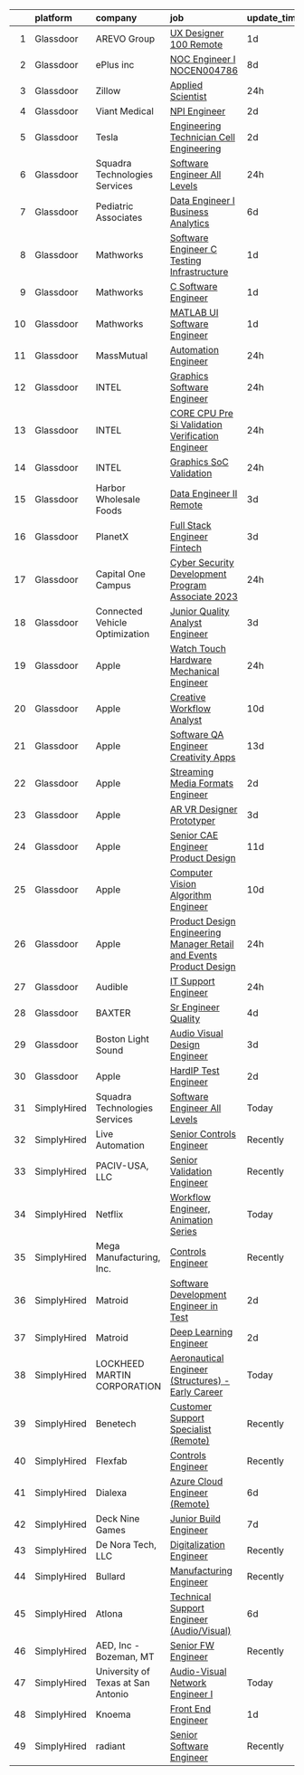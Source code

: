 

|    | platform    | company                            | job                                                                                                                                                                                                                                                                                                                                                                                                                                                                                                                                                                                                                                                                                                                                                                                                                                                                                                                                                                                                                                                                                                                                                                                                                                                                                                                                                                                                                                                                                         | update_time   | location          |
|---:|:------------|:-----------------------------------|:--------------------------------------------------------------------------------------------------------------------------------------------------------------------------------------------------------------------------------------------------------------------------------------------------------------------------------------------------------------------------------------------------------------------------------------------------------------------------------------------------------------------------------------------------------------------------------------------------------------------------------------------------------------------------------------------------------------------------------------------------------------------------------------------------------------------------------------------------------------------------------------------------------------------------------------------------------------------------------------------------------------------------------------------------------------------------------------------------------------------------------------------------------------------------------------------------------------------------------------------------------------------------------------------------------------------------------------------------------------------------------------------------------------------------------------------------------------------------------------------|:--------------|:------------------|
|  1 | Glassdoor   | AREVO Group                        | [UX Designer 100  Remote](https://www.glassdoor.com/partner/jobListing.htm?pos=127&ao=1110586&s=58&guid=00000183b14e6f378c31b1cf8f95505e&src=GD_JOB_AD&t=SR&vt=w&ea=1&cs=1_6620097d&cb=1665127051695&jobListingId=1008186496256&cpc=32EE424DE2B657EB&jrtk=3-0-1geokss05jfnq801-1geokss0lirmd800-c6a109fc4b7fca78--6NYlbfkN0BCLW45RZuRc772PykXY_iXs7CHdsEvuP3whbuRYvlLzUPBgski3_CRPHCklom68OufgfnyGmehqYY5D6psnNEU3Tkqh43vct9hlhMgcxuA_nYMc48eA8awMLFrNdrpefARz6hvW1NqpP5atpkWdJb_ES3HBe9miWwip40AbVBo-Fag_eJSaAipqmQndgZXxTAPLVrOsv0cnmhIB57F2nkTKz0dXGh6RYBiAsKoZFCy6kZoj604IbsfNThi8Hf5DnmN7KsZqpE5Lx54od5fKDRDk8BtpBYndnXHdysNVx3AN-lFoPpTf58sxkXZIZPjx_bxxp3h6ZG39jy1yNpdtXHH5KPi5IM6NyqvTJgWZdIz_-ozwcJqve7n4dXkVFUPSFls-uegvor4-pdIXm1s_DEFaK5EbL2X5Ohe_vkQ64qsWMQpQKboEQTzK3x0Bn1zqR9EsrGadY9dzBPkRgdpVoZlpLeC9Ik25vFCts3AFqXuKkeZuLcnmuitNbh_OPi_u9K_PHrkQa_NdOpJx1T5mveA)                                                                                                                                                                                                                                                                                                                                                                                                                                                                                                                                                                                                          | 1d            | Remote            |
|  2 | Glassdoor   | ePlus inc                          | [NOC Engineer I   NOCEN004786](https://www.glassdoor.com/partner/jobListing.htm?pos=120&ao=1110586&s=58&guid=00000183b14e6f378c31b1cf8f95505e&src=GD_JOB_AD&t=SR&vt=w&ea=1&cs=1_10e43cc9&cb=1665127051695&jobListingId=1008167965619&cpc=9908D8D4413DBB8A&jrtk=3-0-1geokss05jfnq801-1geokss0lirmd800-110efdf84de694f6--6NYlbfkN0B4q5ZfxtiYuHthRCrlNTaH3IgnRrb9iipLWN6eJD-7mZ_ik5fnnuNKhefJl6Hd360psS6Q6nBkoHw3VJZRYyCS1mHjqb01MnkGbVIVIIGzCVQN65FQD8dqO1ZYIUusTbutvZDN2WCo_HryxOCrDGCg1PYyQtH4Z3Df6uZQ5yUJDcR-D-m87L04PEQ6_ZlSKmKzc3Ip6iWVNhd7sbG_DnIgXjsFYuWLNRKGUQGBco8I0EwLzuVV9veSodHDv73GjB4K2FNPWyv9OqJiztEF9Uag9AXTuM78_EHgWh2fT1JKlMOMvwRtTw95KNvIPK7mWf4HAhZ5q-XteBb7PD4LPs9Q6yMr5gS7O1Lx1o4xfA4-iAOiY6y3pEAZ9F39mTXWFav3FfMSHKPc7-PdzqlpGg_oH1jmaa2FGuq_QQNwb9YEEh3SPggwTMNkW5tVMypOKPLCwJIkkd2t5CfsOnvn-uU6bzGJbic5Ck1HU3ekmMWye0162BNs17-GknvjwsmBgATrmf8inol4LwJOoSXKvLRRiLty9H0A1b2SNnfQSa4NSg%3D%3D)                                                                                                                                                                                                                                                                                                                                                                                                                                                                                                                                                                         | 8d            | Remote            |
|  3 | Glassdoor   | Zillow                             | [Applied Scientist](https://www.glassdoor.com/partner/jobListing.htm?pos=125&ao=1110586&s=58&guid=00000183b14e6f378c31b1cf8f95505e&src=GD_JOB_AD&t=SR&vt=w&cs=1_7683fd9e&cb=1665127051695&jobListingId=1008190222031&cpc=AC285F3A3ECA6BB0&jrtk=3-0-1geokss05jfnq801-1geokss0lirmd800-27cb21a6cd4f51ed--6NYlbfkN0ANMurRYyPEXg08u6OamUd1Mvhk-zhFSGYIZgoJR86UvYL2v6MoUqae-sD5DnU21vpi-QGH3IreUcpABM_9C2fazFiCiC7fGEcu9KPHkeENoedlzzJidKGxRE5b77GO3sWkvABf76B32WLN7PJqehGmjjHak77fB8OXMnJIsSdweV33l08Q3Mc9Fi4SQIq805vwpIITUlYJ-N_U-7v5Mm0aAOCXD9CQuOT6AenUY6M9SDpFvlo_BmDjdeUrvvOor3lztPw9CVzMvjDrDSvb217Jlr8f_evECEDdmCaXsjlRYCrFw0YvIoSCo89PRnnxVImvMqjwrUnguGZP26UQDlyZ5wQnUEOvNo7bYOh4jXIfBUNN5JLtTAC45mqtLlZ31Om-NvqrRQhKJM8u1NMecn653GRtTI7PYO7K_pP9BEQ75wg7HRXOfa5H4_IWnD5TtJotBmEVUvWzRrplXIucA7btjbgUWQr28qoIRMEYgNyVMGYLgQ4cYcntl70_U52AWIyxe7fm8OKYEak4FDlzc_hs4FVtT5QG2Zl7VkgcanwtkpZnFbyy6feEPwH2oG5C44wsXzj_2ScZRuyKzFxpoBt_ExL4GT3m229f_r-JO4CjEdEQQUYsJfUU41P276hgF_Ph-aVVVu9DNQBMdLk4oQ1D6FXgHwFugpWR9Bcpq5JEg_9SOQ2ZrkQ1g5iwqqv7C1vrZKChLVw2Cx0RyqzKM7PqSYVLYcxA9bEJICijXHepnK8mRJ4_cxjFUCeCUyb56mBxYmUTHjuAOMr6OCWDxnzHGUgLlW-f6dR86g_dYlw5wDZXVs_iceK9AyYzXU8nZ1qlx1SGEr3y9y3yY9sC7RmAi4gucmpCIcK7CTnSHUHq0ELHW8k2qSEWLSfOx2d1SGwts0rvHJV_Toq8E4MJ0IAggaBOAZG2Lhk3kRdV04eV4u2LLhmExqjZsVmXSw9vJLdseEGApe_a6p_6G_kTeMOQ)                                                                                                                                                     | 24h           | Seattle, WA       |
|  4 | Glassdoor   | Viant Medical                      | [NPI Engineer](https://www.glassdoor.com/partner/jobListing.htm?pos=129&ao=1110586&s=58&guid=00000183b14e6f378c31b1cf8f95505e&src=GD_JOB_AD&t=SR&vt=w&ea=1&cs=1_80d7ac1a&cb=1665127051695&jobListingId=1008183652525&cpc=723ADC3DFE402989&jrtk=3-0-1geokss05jfnq801-1geokss0lirmd800-f098753a32dee288--6NYlbfkN0DgXjISBMuBABeSD6HqnXlbA8cg5LPxvkEsvlyyHOll7Pk4n6rvbmIRMjlhmFfVzViQaeh3Gt0w9GspElbfjk7_9cwyBHmB-ZgtCclV19EkavtUgcmfLywnGM-FvxPHRaYVkwGOvwI3Ts_kacBzj38bzxW_532Tw2Bzz-GlqKMerxRFxPo3AoRKeBfdYlJBJ6Yh2JM9G7pp5-KwrfP_q9byc6MHBqeDKgtyoCd_qy6zS0XDpYXUjVntgrCUbSbh3U48La5B6q-Dw5044Ux06E5DH74qRj7djWyvZb29aMxeEHt9m1nWfGY6A55bt6mRb3op0HL87nB7ljKklAieGlxyfKVlXWWXSiAMTV0u1r63fI_U502eVVpNIlfQ5rMxen_D_elYw56JK88a3NoP3zIpGoNrJWNZAGZVDNvHfz9QJKvKAKLT9iW9XvG9Tzr3TbcTuh7LcxPvkIU6rXHQ6RnI7wr1rFABmkTURMWmlw1LU9L_YnCmvno3C_nwpw5s_t2aI_luyBPXjzNxlg_3dpCV02UuXj35FtfI0Kndtniqsm4lUsK0-d7QJ2Srht54qAWvxmYPUHn4CA%3D%3D)                                                                                                                                                                                                                                                                                                                                                                                                                                                                                                                                                         | 2d            | Fremont, CA       |
|  5 | Glassdoor   | Tesla                              | [Engineering Technician   Cell Engineering](https://www.glassdoor.com/partner/jobListing.htm?pos=114&ao=1110586&s=58&guid=00000183b14e6f378c31b1cf8f95505e&src=GD_JOB_AD&t=SR&vt=w&cs=1_266db0ce&cb=1665127051693&jobListingId=1008184135673&cpc=F41FEAB56D215062&jrtk=3-0-1geokss05jfnq801-1geokss0lirmd800-83aa331e52f2c0b9--6NYlbfkN0BkX03mv_qGbDFMol2YHqLRvzzvm2LmpzMO_FcYL_FtJlnJTzsjtFTdelRG5HbGrIcd_kfIMWNlSmLPxwLtOcF2iwvlUO0xy65LGTSeX7eub3_rAMTwr6jI0gxDasZ_X55ybuOUWWrAtYD1WwzrFm9IqfFOSHv5qcZuQvNzxaJqMP4_ImQj9_6NEPteDaXQbG7GOrCN25QxgWRWEUTWc-TW8A2LayGN3h3A-Kwva0Ne0Hh5EnHqTESEo_CSUekBwUEnBkcfhymXDT7jjeNhDtePxLZNISNuooebxyajWasIGTqTVt-Mkqvqr4WaJLrD9YLkUV4KCsnvAA1KsTywl0FCA3lWlIZM06XET8oghhWlAgjjcdPwWk9j-mxuF-pUCz7dOhIEOyVzcbb8gKS7SxAs3Q6XkvqvaF_2bsmlr5gntvAKSceGZK_io3g7tofFaRPc-y-7ARuLD2OxUFQDi4L81t_X__W-1D7Jy9GEHkeuXx7JIFXUKPqOWfd1gY9xDlZXwE89bmdkrw%3D%3D)                                                                                                                                                                                                                                                                                                                                                                                                                                                                                                                                                                                                 | 2d            | Palo Alto, CA     |
|  6 | Glassdoor   | Squadra Technologies Services      | [Software Engineer All Levels](https://www.glassdoor.com/partner/jobListing.htm?pos=109&ao=1110586&s=58&guid=00000183b14e6f378c31b1cf8f95505e&src=GD_JOB_AD&t=SR&vt=w&ea=1&cs=1_a04abef4&cb=1665127051693&jobListingId=1008189545158&cpc=FB7E4A1762AE5BEC&jrtk=3-0-1geokss05jfnq801-1geokss0lirmd800-c6af75eb16cacf33--6NYlbfkN0CI2D2WBf5KCAKm8AdZUtusvf22ZEvDfdwV7TPiZlfqIy7PCZOx7bdd39JL8abWf4F8T76vGsneVoh47RAx28mqqsBSnK_9zyFr3a_6LO-Qh8m-9SGB1CieqCOFVxIwoc9iEj_ulOjgMwLuSQ4u3WihaCIng9iGvMqUy27IRDXiPuJ3XUwo0Ce6PzqAZb76p116v2yCSoktoB0FXQYRQ-a2QdqpadGPS8FnreoYUgO8Z-dwRdRdwfADxvrGIYnPwLEU9R6Gm1WrzexkxlMMm5DoFrOk-VFoMGu6RDqbbfR0I4w0zl81sb8lv6wNOGc0Kj12lSkBYEHySQni3lEgxpZEQP-iTbZCFjkr-86IxjISL15WVHM9baWxNtIsoNbIpwFFI_alxLUINln5D9RP2hcFLUBa5spoC42fXuNw_3VQx78_Phuk-Paha0bXhfJYrx2agyenZ2Vd-fvOu40MFd2R0UWC-98KKyWHiU_RPMBp9odx0PZUlTOn3Q9BEaKDMXyjQ4qsI7I-hg%3D%3D)                                                                                                                                                                                                                                                                                                                                                                                                                                                                                                                                                                                                         | 24h           | Remote            |
|  7 | Glassdoor   | Pediatric Associates               | [Data Engineer I  Business Analytics](https://www.glassdoor.com/partner/jobListing.htm?pos=105&ao=1110586&s=58&guid=00000183b14e6f378c31b1cf8f95505e&src=GD_JOB_AD&t=SR&vt=w&ea=1&cs=1_073762ff&cb=1665127051692&jobListingId=1008175263734&cpc=F41FEAB56D215062&jrtk=3-0-1geokss05jfnq801-1geokss0lirmd800-3cafbc133ae3e695--6NYlbfkN0DemAzEP9v8bu_pGidMGU8OExREO38xbIwIxTr4yWdaEfawvOr36wGETNMW89C1jDc4D4kJTGG8Fpb52OlYuK1PFbagpAW24WqztunZ0XKx-QkxD60J1OpRn2I_RBDuxhfjT30hS_ulCcOk3Y5Ij5bDvzOCFCaDu43fOA9OxE6k35Ziabv95EfALXdOCGM2lnidlBVLQjNocAtoAaOpiJAkXczkN2vRfigzmVBz1mbspMaDrWMqJfGj4G3UVsO-UTVwQueW8Tq-Z_jr2CrG6H3PCfhKYr0PasDs6tmTc3nIBmnljNBRwHsHWFSVximn6UoT9UUsKgickss8sO0AhEX3ju5FGRoibR237kgY5gY8j-LykAZDzJBtoa1WkFVrg-XD_DK4M6cgsie5dW1lHAgNPXa0Lkp23Iy-1ZuobpO5Amq0qkegpMA8vK0im_OR5JzuI3A3RO0PXFUt8z45umLeQ4GYCRMyh7YWYApBwp9lR5e9u_oPweBI-gxs2JzQbDKCkhTvmTmMZAk3CHBDlHIs)                                                                                                                                                                                                                                                                                                                                                                                                                                                                                                                                                                                              | 6d            | Remote            |
|  8 | Glassdoor   | Mathworks                          | [Software Engineer   C   Testing Infrastructure](https://www.glassdoor.com/partner/jobListing.htm?pos=108&ao=1110586&s=58&guid=00000183b14e6f378c31b1cf8f95505e&src=GD_JOB_AD&t=SR&vt=w&cs=1_7f05f746&cb=1665127051692&jobListingId=1008186237660&cpc=BAEB662971763A76&jrtk=3-0-1geokss05jfnq801-1geokss0lirmd800-1c5d8a5a047598aa--6NYlbfkN0Be1FTFPPFcx0QPIqAMJW1ybOZ3rWDB8_VedXN1tgPhwNql6qzRjolkxeWqHCQUogFP8Hn1yjEeNaUnGdgu9YdyUyv2HHj-6luS93taRSXkGq7aaGBMMhABXeVoAJX2ULlQjoDDooDHA0k1CrYkdmGwMTjBGTWicr9iqlQLhofRwSv2yd701RwENWtDAUcBs4_xsvAJeyn9eUDKB_LFZBKI5homifPCsEeTPmV8Hp9X0GlTszqs1k0nzVnrY49WjaTv4qfTnYF5MfepI37s8J_IFIAlsjzxvxi1kyU4WqKHvZgymyGlb-2uMJgRWWKlaBlnlLHixr5JjjTEIlilEmNZQM05llR95FVRfHd0PxjziE25rxs47q2LqIwkwmOuYMsVx_MOccSCOlm6fDe11znIvJmyRRiHfA7seOKADl39EAY3X5-5Nm-lTR0D8efqk0eGcrADGdWH4RFe63FX_1jF-L7WSvoujWchGdT0f8f4w-H2bEUTAFWS)                                                                                                                                                                                                                                                                                                                                                                                                                                                                                                                                                                                                                        | 1d            | Natick, MA        |
|  9 | Glassdoor   | Mathworks                          | [C   Software Engineer](https://www.glassdoor.com/partner/jobListing.htm?pos=113&ao=1110586&s=58&guid=00000183b14e6f378c31b1cf8f95505e&src=GD_JOB_AD&t=SR&vt=w&cs=1_b5230084&cb=1665127051693&jobListingId=1008186237512&cpc=F17331D9BECC482A&jrtk=3-0-1geokss05jfnq801-1geokss0lirmd800-807df254c93cdcd5--6NYlbfkN0Be1FTFPPFcx0QPIqAMJW1ybOZ3rWDB8_VedXN1tgPhwNql6qzRjolkxeWqHCQUogFP8Hn1yjEeNeGDSfWAW8RV3oWg4ai17EbvBhUUbA4WpqlSQ1TgE-Hl8MIFSZjc8Y_R2O-dYOHu4R1wVAgpl74dT9AkAbv1ZagIIelmkdwczBE6KlIwUfqiDx57CxeS4u967HvHkuEQ3UY5pBYytiQYwdloz6D1jP1fhd451Q2quZcPLRcfggBhOzuuxYFmX6_yPUY7xtqHR0WFFBcCbwZ3zj0-AaE0okt2tFiRoNpd2PWaMIXqblYr8wwcHPBGP2vIOolafgMel-WGExIo6cuID7kFEJFGoK8rlKf4INVYycHxk7OvItJppYf0m51LnEA31u2Qk3hrgHHYcfJpqF0CfKPdtzP-DPBcqFceyIeNPP74ws6pxEPkRWwckTHMCzyGuNyND-g6rJ2sSkfv6CWQ9VeWNMrTKA1RAMcdDmiE2oXBbi3l47Gv)                                                                                                                                                                                                                                                                                                                                                                                                                                                                                                                                                                                                                                                 | 1d            | Natick, MA        |
| 10 | Glassdoor   | Mathworks                          | [MATLAB UI Software Engineer](https://www.glassdoor.com/partner/jobListing.htm?pos=116&ao=1110586&s=58&guid=00000183b14e6f378c31b1cf8f95505e&src=GD_JOB_AD&t=SR&vt=w&cs=1_b51f5382&cb=1665127051693&jobListingId=1008186237594&cpc=2F9DD8B511C89582&jrtk=3-0-1geokss05jfnq801-1geokss0lirmd800-f0f17eb2c5831ccb--6NYlbfkN0Be1FTFPPFcx0QPIqAMJW1ybOZ3rWDB8_VedXN1tgPhwNql6qzRjolkxeWqHCQUogFP8Hn1yjEeNVkmqLBebTbfFCtNzMdHjuE3qil9PMlXk6OZIuulSSTvRqOwYSZ3aVCgp9HfPjIp2gE_o3EsLZyiUOlWYFQOC97KDTtiZ1EVjlLp8v0CF2HGLG0I1Y7Az8tWBrk8jjMba6QyTvzZOpBSa9Qcc_y4EJ40KviuRdBWFnlpRxd96E5y424I217mWDPZ2OV4ZtyaRIqtGh28OXcMXO4THEwuCto_JHwNlMqqlubu8onMS-mrGgaQRrDNmzbj0Q4W4aofg8ErGXiAOQhQ_r_e6VWSx3F-LbhHn_GYwZv4h1SiVnsf0sVB-UU_TXVT8oNz4MPoRl1NDlqqmG_0avTph7i4fhqN0l2Ru3x7qmOU1QTa4svk_FtABwyiK487542jhlIGjyJbE7J2p-EhW_4CHFhCXImsKyuzmct8JnHqLzQXEv0Z)                                                                                                                                                                                                                                                                                                                                                                                                                                                                                                                                                                                                                                           | 1d            | Natick, MA        |
| 11 | Glassdoor   | MassMutual                         | [Automation Engineer](https://www.glassdoor.com/partner/jobListing.htm?pos=124&ao=1110586&s=58&guid=00000183b14e6f378c31b1cf8f95505e&src=GD_JOB_AD&t=SR&vt=w&cs=1_9b94d9c9&cb=1665127051695&jobListingId=1008188601946&cpc=6FC5BA77C9A4CD78&jrtk=3-0-1geokss05jfnq801-1geokss0lirmd800-685d245ea9a128f3--6NYlbfkN0DFj9gZGkD6hIivC3Rng2xuqJZ3rncW-JAanE8wdiO15uWtF2BH69ePVayfcn1bRK1Fpe6TSCBXThycC9f0a69SyQjEC900YkfSzD8Unf6QsbEEo6g7714lgMV_e6agFPLW6L-j9JqDncVruDjoRsyMPVf5cCt0Amv8DJai_ZFUfglHqnZckpHHOe_opsDD24YaeXW__ymJPZ4nIejOacERMr4OwLTO9v-vkPYOSD_-_hGlNornBEDovcZHPPB6pi-PBJVPvVKk-Sm3SUZisO_b6_US7XH3yPBWqYCgMWhbtGxviDWwgdEMghj3asaG3ong200ZDU5zscvSp-EPXfPka79RHwuFwwcArzfwTfA98_WmTQ5YQmLTHj3fCj--aCrYzDBp0GpDXT5CJgjsM3jxnLj8S9yj-zQYGmu5pZ1sFPnf5S081jncjsb6Te6GV01IpTukjxe7OmEtVjGsA-cq)                                                                                                                                                                                                                                                                                                                                                                                                                                                                                                                                                                                                                                                                                   | 24h           | Boston, MA        |
| 12 | Glassdoor   | INTEL                              | [Graphics Software Engineer](https://www.glassdoor.com/partner/jobListing.htm?pos=104&ao=1110586&s=58&guid=00000183b14e6f378c31b1cf8f95505e&src=GD_JOB_AD&t=SR&vt=w&cs=1_4bbc3e00&cb=1665127051692&jobListingId=1008189663833&cpc=F583A5AE0DDDFE3A&jrtk=3-0-1geokss05jfnq801-1geokss0lirmd800-ac5b696e67699a77--6NYlbfkN0BA3MKuha-jPD9CSzC2RLR7MGw7irEVqrUWZBF8dL3e3eXf_36fAnneFEs-d7qvI8djfy7Q7B7BzlDVhIgqZ2XBXunRA3asT8DmO_L74zfm2dQMsAmAM04M5eVTOwpfYzkZ1o-C2j35QEoLkUAVJi0765x88No7VND_v7QA6gkGUcmS5HuzPwHjXhOSji8YzRJozKqaUZodJruKxbcNTdV-l6yYDI4-985PPPE2jShYQ1FTBim_T3FdXNP1G7ALQB7GQcftAAuQlKlCjLEBTzdDycChYFII5BDmQLMnG6SiUhEAh7YQPYSYUFxJmIigKCikptzN4wf5_ekveh8YTZJOr_N14ZwhhlA_2d3ln7PBz_Qa_mrCmz_UN4MwhPEups-cFZbdYWlHtiFX_FU_0DF6QWUpnS2TyfcEm9PAigpWBHgRQxdYSxkGQ3eJm4arHb4%3D)                                                                                                                                                                                                                                                                                                                                                                                                                                                                                                                                                                                                                                                                                              | 24h           | Aptos, CA         |
| 13 | Glassdoor   | INTEL                              | [CORE CPU Pre Si Validation Verification Engineer](https://www.glassdoor.com/partner/jobListing.htm?pos=121&ao=1110586&s=58&guid=00000183b14e6f378c31b1cf8f95505e&src=GD_JOB_AD&t=SR&vt=w&cs=1_891c2966&cb=1665127051694&jobListingId=1008189663496&cpc=1D891ED3EFC3904E&jrtk=3-0-1geokss05jfnq801-1geokss0lirmd800-ce358f5dd195bdb4--6NYlbfkN0BA3MKuha-jPD9CSzC2RLR7MGw7irEVqrUWZBF8dL3e3eXf_36fAnneFEs-d7qvI8djfy7Q7B7BzkBGyUkJooAXbWu1SwywYsWIYDPPaN27mYEuZd9Nbj3m0aR0XLV7UtWGj4k6daGixVhUeMfvpcer6-ILkSonN06wl26Bran6vZPsjgxDGkshw09qKVsuLlRGL8Zwj8-cVcxn1_8XwD7dBQBIT9i_fVNKv5dWiDx_rgLlHiaoKlrY0A-Fc6AL75L4vAkCjh1IVl707WEiITkHogydR0siJGNbmOkvboHrGcIACVdIJDIzjclCoh3rKtj9OhM1Q079ugpffO0tI-zG_FpeFAZPkNYMw1-zxGExQjY7CVLE1yPcGXs0RQyLqSaJRkTJRmgduYRbOAJXDcViJ_TjBBBDEpDJ2DHOQaGrsjasLUB6uXiHONol_zXhUjc%3D)                                                                                                                                                                                                                                                                                                                                                                                                                                                                                                                                                                                                                                                                        | 24h           | Scotts Valley, CA |
| 14 | Glassdoor   | INTEL                              | [Graphics SoC Validation](https://www.glassdoor.com/partner/jobListing.htm?pos=111&ao=1110586&s=58&guid=00000183b14e6f378c31b1cf8f95505e&src=GD_JOB_AD&t=SR&vt=w&cs=1_e938048b&cb=1665127051693&jobListingId=1008189663289&cpc=6BBECBC74F3AC36E&jrtk=3-0-1geokss05jfnq801-1geokss0lirmd800-0245b3777fbb50de--6NYlbfkN0BA3MKuha-jPD9CSzC2RLR7MGw7irEVqrUWZBF8dL3e3eXf_36fAnneFEs-d7qvI8djfy7Q7B7Bzrxysc4W-l560ea6EQvJRmQBfhJuXoelF6Aazr2oigFOiKhK_-eiY1lMebnkvoNluTpo8P2JjSauXqlAg0L3R4LTBFTWNVjnX9kgzrOjf4vUkretr8S5OryZbJ_9jDzfiwilJoQOGWrCFwPDG2dVyoz5Vcur2J4kAuAxxxhaYETKRcIDomVeQsnIF6RivqsgqQqU78KEWkbwbds8miC3aHLgItYQsIF49P28Cmtx7GhQP1OQGpp4L_2KD56u6D7RArsE_kF18BL6SL52uQ_SVu61kzz2qaKYUiWQmxArTOUGoEapjoWrs-yqTq16k-ZenMpPR4BoVEsdVr276lNznRmT5OMEa0wrbidV7_kaErhE_Hvct-SCF-g%3D)                                                                                                                                                                                                                                                                                                                                                                                                                                                                                                                                                                                                                                                                                                 | 24h           | Gales Creek, OR   |
| 15 | Glassdoor   | Harbor Wholesale Foods             | [Data Engineer II   Remote](https://www.glassdoor.com/partner/jobListing.htm?pos=106&ao=1110586&s=58&guid=00000183b14e6f378c31b1cf8f95505e&src=GD_JOB_AD&t=SR&vt=w&cs=1_a6679c5e&cb=1665127051692&jobListingId=1008182195201&cpc=444700D72F2ECBCE&jrtk=3-0-1geokss05jfnq801-1geokss0lirmd800-34ab2be53c133202--6NYlbfkN0Cl5hoEdHheC1xT1fYWOpPsKD-QOopQpY-quv33k07UBuhllK4cu5e-XENreIOI5oNlxp3GGcqqzXtug9JokrlGtRM90UYtdQ42buW9zf7dkuBzXAoh9QX7jLLOo8GnMQAdpYzt3KxqNzmOE0Aak9vdOTKGcXYCOZ3ulzmCqHlytVnSBdvBJ2eGb57lhI6AmeX6Z2ocnx-tJc5Gp2B2f8KZ5qI-H-4-Np6kZG4HMNtuTqbjWSJFziv3oasEdk1tiofR4pfmPzJGNORCnGdl7vsf-XYEwGL8O4OHMF2cLmPsKsOFnaIPDPw-aIGgIzv556fNvs6EJrdoY4rZjlOaJnp2hVhg155YIJibAi5zXzef9-PKSz1hSsdRIEry6khdzzhcwvn91pepK5dnKa6f9kbM9Z-qKrdIGCDhGLvDg1_C9tVw0vI91rCezikMfFL0bWo4sH8DCJKFKqH7YwtB37KIjcPgD3RUStmggpEjThrDwZ3HwpYtZZaHLcBZ53qjH4FY0vKR_DaR3qjK82gqhFpyGhyERTNsPgiRJES5USn6O9j_WKVROI8WSRRiyGNZUSSCBfM-UmqRTQlD8GE_Jmyh)                                                                                                                                                                                                                                                                                                                                                                                                                                                                                                                                             | 3d            | Remote            |
| 16 | Glassdoor   | PlanetX                            | [Full Stack Engineer   Fintech](https://www.glassdoor.com/partner/jobListing.htm?pos=115&ao=1110586&s=58&guid=00000183b14e6f378c31b1cf8f95505e&src=GD_JOB_AD&t=SR&vt=w&ea=1&cs=1_af310761&cb=1665127051694&jobListingId=1008181166714&cpc=155EB9D5185558AF&jrtk=3-0-1geokss05jfnq801-1geokss0lirmd800-503aa5fadfd67513--6NYlbfkN0Ao1sXqsfl_eKMvAUCHN22fcucLWVoEbECIQPomdFbHy3UcZu4X7Oo7MCBoUeceC1TGz8XFCrk1NfIbvCegi_nxe1WNsi4QZUxaB39O-sXWU4HmOto7iIPOwPag2jQJeQJ99dncMi7z3TatDlckXMW3-7mU919cTWrwEF7a5lVel6ZA7cXKzInrdX_y3lGGpeSJeLB-pscyeobNdpAg5AfKqBWykmzYFQKwOpWndqbGlHBYGRgDLAOhnLR6UbuEnOgcDgFGiBA87_DG3li3EmM26tORBokPK9EN0phq6up5pyUs64SWw_HcMpNdAbqcwwEdfLDSjrJx1Qjl9DObYDCLlKmPZ5PGhM21M3vt0hYoSzHbN_D_gjtVOgBtg6NjwjQBgzvCJWxMQqzJIhHvrTS6rRWXGUXzrjGJhZ0ND1hVM_weUW2i_gezGLAKit0zLDxo12yh26hSUUcY-OPWT5r1wc8XpgpyTUHghMg5_5WoLr8u7JOG54EHj--LpxH1tFwwsJIRnYUU0w%3D%3D)                                                                                                                                                                                                                                                                                                                                                                                                                                                                                                                                                                                                        | 3d            | Remote            |
| 17 | Glassdoor   | Capital One   Campus               | [Cyber Security Development Program Associate   2023](https://www.glassdoor.com/partner/jobListing.htm?pos=103&ao=1110586&s=58&guid=00000183b14e6f378c31b1cf8f95505e&src=GD_JOB_AD&t=SR&vt=w&cs=1_72778c41&cb=1665127051692&jobListingId=1008190845908&cpc=9A35C3CDC9AD954F&jrtk=3-0-1geokss05jfnq801-1geokss0lirmd800-13459f46429ced52--6NYlbfkN0C3j_zLGvpMLCdiZ0WC46XqVTA1VMZzOzKXPhAXwYlrNb9EbKZEg8x0tL4Jn_n-27U0nMzkj3VP4YOGtgJVVNyfMfVoTzqVpJI1NgJNPQfquNCeHEcyuk5M3cZY3dZ6Gg2BMve6aPDPVrW6tJqLtDV7iOGP5KAn_BCXqhOdmHHm4DZSp_HFWb4LgoXhad8BZ8O5xaONiGTBzDZgoCtqpLALhWQkKr2Q6wVIe_K91BYAtDavobjgiU8kpZfNTpHBO13iGQHyIFjh70v0AwdcWceBQgBGuEVxiKm5UpXD6-W3--fsHxCGdswkKeNattQ7FDYdhwTyPgnaAohKjw1FPOJq0QG6JOtT_ic6XKJveefVObLRU2OvleYhbGy62suVmO1pNEQbIIYJMMRsKrQh8gPlbNFsBy6O_GiIjfWDdh1kOQVkTnb6uaK3rSoRZ6ijP6inbfP8eD0jNA%3D%3D)                                                                                                                                                                                                                                                                                                                                                                                                                                                                                                                                                                                                                                                       | 24h           | McLean, VA        |
| 18 | Glassdoor   | Connected Vehicle Optimization     | [Junior Quality Analyst Engineer](https://www.glassdoor.com/partner/jobListing.htm?pos=130&ao=1110586&s=58&guid=00000183b14e6f378c31b1cf8f95505e&src=GD_JOB_AD&t=SR&vt=w&cs=1_2f815c44&cb=1665127051695&jobListingId=1008181703742&cpc=FB7E4A1762AE5BEC&jrtk=3-0-1geokss05jfnq801-1geokss0lirmd800-dd917979255a816a--6NYlbfkN0Ceu8bPTsRcYJtRbMamrWmh9s_nl6AxEV72DKDoVQQPaOyZVRU0NlkH5HYQAJOWF4kODEITCVF6TTTqSqViEC6Pha5wafF6sVpG57SjqPvTGGrecmVVCP_j_SW2HCWxAzuRLqiyCwgk7L_oRMO7c6zwACubwgbQ17CTN5kzfbHT1R41llAtT9ldkSDC8sw1v_Vgt4yDYYX88fARQ_qZlYSsnK7QRhy6vNIR2PirYkhbA-bFvDDhhd5va9tua3MOK0L-WIHSSLv1eO0hFIAzqy8TY_H9qzUanc7X_fAc9oy-PtjNRIhlyj6b2riFEsY7Jkx2F8Z_B3wUUATsH4fiGSMFKtlPpM-g_hoYjyJG3EFUTBVkXEdKS5XOLHWBuU7XxfhhBZ8rxdW-2H4_CLrL5j0XxTSMbYgmvBDQeDa29SRJzFSuDFQ7zlEDgPB13kxUXxeQfAi1D-ckghYDKiRIP6SkI39qPY-0EbmhLnlBwRyg93YJo7_7P3pL)                                                                                                                                                                                                                                                                                                                                                                                                                                                                                                                                                                                                                                       | 3d            | Phoenix, AZ       |
| 19 | Glassdoor   | Apple                              | [Watch Touch Hardware  Mechanical Engineer](https://www.glassdoor.com/partner/jobListing.htm?pos=102&ao=1110586&s=58&guid=00000183b14e6f378c31b1cf8f95505e&src=GD_JOB_AD&t=SR&vt=w&cs=1_9490ab77&cb=1665127051692&jobListingId=1008188447774&cpc=F41FEAB56D215062&jrtk=3-0-1geokss05jfnq801-1geokss0lirmd800-ba3bca68d0d85d6a--6NYlbfkN0BvKrLyj5gPmtZO9T8euul8TCxuuKNOtzRJOomxnwSEodTz2Bc-sPZlO_uSwsktAejuq2DVhO0DC6BhOYwTH0OMcEdMKF1CinEnVl7vqysp_vR17-_fpVjtNvTAeWEc69sovW1lLB8-u3kdEEqGp0wH8psbOKhOBshlNI1OOPZ114UI1GgtLDyS5gBn1t1ywDI04JMm5sQtNeOdhovjTem_FCjUfxOGEjJhSPUof7tju3ELmgeheoTlSii01wZJOS5fpBTFf9g2aoNEqaCQn4t4hZTaQEyq8HmR2OjwuECXETha92sCtfe1j9OJXvg_L5JOxcxyaseg6MaXdVFYJzpMp0UZapEmU2DsfO3QIAfczrRzELFyX4SfUtvTd_fX4kwab_6w_QIk22-nHaC1gPJjzRXC8vG0p8WGsNh4Ei7WzWie3OLU6RPPEPffOGfVXXtWXP42ibj_ZFLmZC4Q44l-5U_6cx-Ic9PRHqI24Ig0AKwnirOMX1XXqV1K--Jy8MPJFYPhLbKATC_9d7RalLrxspv4hUbGYChTgUMFrxUGirr0NUtLHHUUlMf1xa2w6RzJEn7W9Hy7JzF_2Pd1AG4nBEk4F3F6lYPhPdij2ZPHOBpTuSqNuyNVZvoacoqHOBnEdE-vU0NydNvaOKO5uuBkhugZsElNN__uHsltSTgVTur9DSV6C5u9VHL2OSMtxRej_78ETj2iWiGLDCP9FDlud8vc9xMUcM9xeU6g6AwYv1MCEnhmHliku7l_HZ03E1D2SdYtwGC5wItp1d4Peb098SzI64OcfAsQbMOWz70-4gIjeuajIQw6YU3_jg3mb74aS4y0H4elFV15TBuwnoT_Fw3VxOzVCvHjs-08HzFPFFznLGeicNGiQAXqYy8bpd9TurSWjujMVsBIJMWlnbSO3oxfP8eIqRHvoMFYWnE3r311Nrmv6n7RkG1nTks0WeVM5toHfJfsSyJ9bYG6OwP8Mi78Ie4f26xLVFkxLKipuURUPZlEfU6ZHY72wqSpcfHR9xV3TM5p48uWse0eS_zutnBh-_xapHQ%3D)                                               | 24h           | Cupertino, CA     |
| 20 | Glassdoor   | Apple                              | [Creative Workflow Analyst](https://www.glassdoor.com/partner/jobListing.htm?pos=128&ao=1110586&s=58&guid=00000183b14e6f378c31b1cf8f95505e&src=GD_JOB_AD&t=SR&vt=w&cs=1_36ce2ede&cb=1665127051695&jobListingId=1008162438638&cpc=2CAED5C921A5F994&jrtk=3-0-1geokss05jfnq801-1geokss0lirmd800-ffe88a9d8efa6a75--6NYlbfkN0BvKrLyj5gPmtZO9T8euul8TCxuuKNOtzRJOomxnwSEodTz2Bc-sPZl29JElYHfcoQJQ0YtSd_q0sgGYm-Y1IUbthOiRLNl9muBArRp5P16b7nUhT1FhZo-iC3H1AcsaJ94ZdPssu_cjRDzv1v_5mCc5Xw-E--YiFG8ferZ8siSj3Z8mUcJ4T6kDl3tKxgvF2cPdAhYmdJoXTx5a_dW8UGlvdSt25ZnK5G-bZBTIh9qbLEFaJT9xhXhsvwgHStuUonf4ZBxs1jMDaIolETLCB9FBRClv9L3HPkAw0CGnFc16-ylRfXLA-y2s9y8CKqvBGBqabhkueoywR_fyIeizZSzpoLBi5nN75KL_ru8s-O3GKC82CbzPtg4zlohFypbp_UMma73D4CUsHzTxr3vm6fsihoW9A4csrpsYAJGoyTrmrK5rTqruIUlASZMQjkO8CsQFNdGnPYzYuL3o-Ce5MxiWcA5xcJXfW7HBZU0Ooum3GS11l7fgFiOW0fhgayt5yqRlNngLZt_3HOCrWTzqzatRn-A4t4y7fqGAkFVh9vsPTotqdkhwgJ8UX9MGWa-G2PQLdLWChkkVKICB52Twmo8ZOzoAER3lLypawAEi7vNVP7ZjPEvB0BYu754kVW1n9LEe3Fc9FpScbQ30xPpSlJAOJDPPkUfViJ5069whNPAG_M1DiKEw6faihTSSdfdRQRE56E-BjmAteoHnjp7PEupqf_2wpvfqPzdta8BeqrrdFKuBEo9o7MW-cN7r98zxRXOpeDMwtJSl7SR-ZBGz-OAq4RJGIFTh6n_Wpdv4aU-QYFWnhMLmIlCXI1Dm3_oBndWiW3IaRhKDioeqdSCKyuKdbHfmaaGbpcAHJ9OA8rarij02HER3nRUh7l5yScHwLHaX1880Mwkmnu1g507xjqUyRvzpY_loJnEtjqGfgAn34xN-SjJb4LHGeb5o3kpiApkHk8zS8wljGG9ip76oBvyd0FxA2MgeFKqOJyZUo9HXwAqyc9ZMYTrbOFT_jlK5GUlVQnEkP7Lxw%3D%3D)                                                                                 | 10d           | Culver City, CA   |
| 21 | Glassdoor   | Apple                              | [Software QA Engineer   Creativity Apps](https://www.glassdoor.com/partner/jobListing.htm?pos=126&ao=1110586&s=58&guid=00000183b14e6f378c31b1cf8f95505e&src=GD_JOB_AD&t=SR&vt=w&cs=1_3492c203&cb=1665127051695&jobListingId=1008158072639&cpc=47CFDC01B3F81FAC&jrtk=3-0-1geokss05jfnq801-1geokss0lirmd800-6019aaef703f6501--6NYlbfkN0BvKrLyj5gPmtZO9T8euul8TCxuuKNOtzRJOomxnwSEodTz2Bc-sPZlC5mDe-NOaJhZvxAY8PXpGFTrJKF5twTAH5A-CHBCkp0f84kBG5c5vxeur8cGP7-j0Eh61vbC-uKqUJcXiShgwzZuX3OZW-OTlSr9VqRDpycruinvDZgYy1ljqIabZ_7B0SPlyVBwztY04pBF1tEZdtNiUxaW-gXnU3D-WamtGndtqUJdMc9-51HIhaI3egJ0efRpjhsZ2gwjwjNRBF4orV_ocI9Y6sZ-bc5iowjJHGnVmvsWxW8iMU4DkGfxOxOtJXwljupNgNZNNvGR4AmkoiY-UrPJR3qS8HOBEgLOIkNmjd07AP0zuN05ljX876NwREk2WsJ3veoGkKu3Z4iVECsdnFBL2N5jJbA8Pqy42iB53eI7devc7jWCzj3GuzqmOfRVyWZuRa-W3gYalcdUPdtx-9DhqQsPG5uk2m68tjw3Ira0mqPqLud7edx2GGlO7PQAWsHjjE5E8AhSX3q0KGKrkrDuap0Za9FUUWA1JIVXapBbtzfXST6uqj2QaJfvNek9-N4NdzTzrAp-408v_AxbNTLMrs_enMcFXbEPPOmxla7h-XQO5sgQGQ6TAtomC0HiLfDHf9H3K4VZ3wzjEDQ5CFeqHAKh0hEH5SjJ_xgpDcT8X4zD4BTFQVOZWYU9tOnijr2G_xW8lzbUgv-QR9H0rG3F6yL0Rk-ekIXiYvR9iFsQaWAJtmjEScPSJeFTplA-HRnjhv4vqaRZH4OUXPx1Jb_v2wL98AQndcb_AJ70CJbd-pfwDTZQ8weD727q3GiUW3VeHs49P5IY1TLBNMUcdjXI07fOMZFa6mebdsHkw5TDaeyBGEp8NyrhgwcjW9vpqUFAtUVW-7Blnopj2WlXa4AD9ywa_7-nQmm3taf25MLh53ipZTM5flWfEaW31pQGq-Vw62AovYK-5FT60Aq_HdH2g79HMLynCciS1DkA9YEWOQ-j_bGRSjAD9_IWWA9A3ZLc1vYlu9wysk7WhS08UIHjcduY5Z9bJdelWQw%3D)                                                  | 13d           | San Diego, CA     |
| 22 | Glassdoor   | Apple                              | [Streaming Media Formats Engineer](https://www.glassdoor.com/partner/jobListing.htm?pos=122&ao=1110586&s=58&guid=00000183b14e6f378c31b1cf8f95505e&src=GD_JOB_AD&t=SR&vt=w&cs=1_b03ac4b5&cb=1665127051694&jobListingId=1008183749160&cpc=3DB599BF2F4828F0&jrtk=3-0-1geokss05jfnq801-1geokss0lirmd800-0a2a1e1f743d3866--6NYlbfkN0BvKrLyj5gPmtZO9T8euul8TCxuuKNOtzRJOomxnwSEodTz2Bc-sPZlC5mDe-NOaJiESYZhvdlNujAmUcb53oiOV21qCCbMiqC4FJ8bLm96A0gTKNUrpzD6TjQ9xihnBg1NWtJwD8BzHw2s17-9xF2EpH5prTGNpT-Shl1pO4t_EYulo6C8bz3cZIl6zho2lb1wyjXryzhbC1U-Xwbc-JdGG0eXiuIn_Ssi93HsBRLR0YfylVlo2F_-RmgzzWbQTgG-78zkI-o58oqTIvHVL55LOxoPp-X3BUFjjOwbsQorLQI6VcK3s74yBl0VNGcaAFT1D_h4JEolAGccEGuQoKxe2vu51I_64ttL9-L0O_9mxIIgCdK8IqVOWGwWfVyK85cYqEnnvZgsy9DIONrID1aTaXBqtMI24JwrfN6voqGFVML6ZagKGJAArfhVX0NBy-ZJZjFYqn-44JOPWJkUYG8U_IWzwVvUBo0jVNNt8dfMg-k6aoOddvtqDaobJvaM7m-MAtNXFXB82S4qx8Td_TQJw8M_vicZkryr30nzu0uP3qYDAMh9E6CflWzd0IMPjbHawSdCYA4ri992VyLj8hTzt8F_SdbMrL64Ere8WlJRe1pkkof8fsnuwUcTF3iVDgWX-jZYkPmN9ivY2HoN9dMsfNuAbc_Pv0_UfNnu0ObrINvT7cm06QHlvPe7XKR2SNMcHD_Na2NQ1qX08ppurVUpzwnwY2_jDv8rgQjErGkA3PNxORa2HlxV3Gsl3HuQ3KUM3Y2zyhvKumv6i-vwQ_MI0bYbtHMc6w10zYp9ae1wRbOlJi572zA-R9oaR51l3tR5z6I_Syqt1q6CDTB6ZTwgPt0jLaFP1Z5543RBIvj5S-Ultn4ZGzOwmVOlwadYMRPA4J52uk80rSaQIPEjotWYAgsLvsmBFodT3wbPmeCTFTu5pqk61hDyoQTnE4I1SZt1FrwH0jTxTzcAk4o8pSOl6RRLj0YEzvRBt9D4aqkn2OQlNmICYA1ZM0VSzd2uQCopqG5Pjzk8SQ%3D%3D)                                                                          | 2d            | San Diego, CA     |
| 23 | Glassdoor   | Apple                              | [AR VR Designer Prototyper](https://www.glassdoor.com/partner/jobListing.htm?pos=119&ao=1110586&s=58&guid=00000183b14e6f378c31b1cf8f95505e&src=GD_JOB_AD&t=SR&vt=w&cs=1_33879a5f&cb=1665127051694&jobListingId=1008182353810&cpc=334ABAF5D42DC775&jrtk=3-0-1geokss05jfnq801-1geokss0lirmd800-4cb779ec4aaa2b46--6NYlbfkN0BvKrLyj5gPmtZO9T8euul8TCxuuKNOtzRJOomxnwSEodTz2Bc-sPZl1dBMH13w-jOIitVvfr0iOGSDH01NpZkgLZLssfXafjmKqrC-06U95hNVAzFy5wMVDRp5qNEEMkm2pQEg7CFB3a3wmZ_708M-a7RBuCoXrDIB60pxyiwQvP8G8WP6RMpLTQ_esq_B8qtxci3HzRAkj9SjiC4kuzPt9I9EtpGgfpfbn7bIOqoearLzIOcALkm5yzFImkSLoZwA6yVchb761WOscW1KH3hq_Ud7Kvc29hLlugSWZ4F1x-7rZ23ZyqR7U-GGfgO_0T6f9qXt6H6fSRQKnsHkfFQ7aPgWCTp_FbFGr-0v0_NzRDYMq70_4mbanSwTNhGr-s-R-eomuE1Aj3F_mC5Tb1WZM0yCWUMkrPlUXc3-oX2kPneVd6zv_3NWzu3O7keaURi2-ue9skKvjvTashxS4IH7d1nyLgxd2V6pFvbxv8ksD0-iw2lZ9p9batit1PPEADk_XlxAn9bdSR2rXy1ixYkY2n86f29p5sBMW2TZ2IkZAPCJKuLhnZRWl8hceSZ7wuitmilwIJeaSbKX5EQa2sVQA0ysWyiZ9qfGUHyAxRu0OKobI5jBqnSuUtJErv6qqCp0B1unT9vcxoLSiiFwCNSwvDI_S898Vas0OTV7ETNlnqTs-wFAaM5EMCC1n1usiTArKVXiHR20-lRIzAMUrt1swTC40OEqfwHTaXhTmCEHEMIrAxdAmzFUgfVkLWqwVJSFgJzcuKkWX6S3nAIKl6YiVBOH1ChY1rvtDfWK_IMwYgssSN3nh3HWRdRG0wey0pAHY67lKvTo7ibZcbD_gLwf_jcz2a-cB0XYKxrZeJ2l8Eh2DpijgVlybanSgZIoIk1ZAWkDVxWq8CGIXlWH0tNxpd4QMS9akAiDQyTsP9klFlq_oiTz9YPruTXarhpKgW-yDGeBf0OK34B6aDeNCXxYPzbvcGvxIVlsUqWUshrwbokMUzCcHArZvMyzza3VcXg%3D)                                                                                               | 3d            | Seattle, WA       |
| 24 | Glassdoor   | Apple                              | [Senior CAE Engineer  Product Design](https://www.glassdoor.com/partner/jobListing.htm?pos=123&ao=1110586&s=58&guid=00000183b14e6f378c31b1cf8f95505e&src=GD_JOB_AD&t=SR&vt=w&cs=1_0562a6e9&cb=1665127051694&jobListingId=1008160437056&cpc=3BA4CE39D5B5DEF5&jrtk=3-0-1geokss05jfnq801-1geokss0lirmd800-75a1b28bdb4fd2ba--6NYlbfkN0BvKrLyj5gPmtZO9T8euul8TCxuuKNOtzRJOomxnwSEodTz2Bc-sPZlO_uSwsktAehU3YXSh9PWyjZgIMTqW2tH6DE5cQC8LlUOTSLtxwwo6Amipj3ZvoUFPNk1jNHMYPAojBURPBt7VGqFmZWm25VsKxfI87pAzujwm7UAcC_bHKGW2sSyvXAdTsGD-z1qW1i9ZCGaFvOiN2dk7dVgHeuxTl3Kc3hL5Eu-gFBnVoQ6wGiazV3tZVyV9CilS5KwSi6FMpDfJELQTOOAm7rnLCjcrg8xr2ocdo1XA-8v36rEgi04Ju1hbrfEZOExgFcAeTJi6Amod79siLuyD6wSB8q1gkPmXhx5kfZ7DSCcDvHHBhrIyCiIMtkbYq6-ERuRP9FzB-1V177oU9xrskGSxono7W699EVfR2MCECAtKYLi4l_4Q4M0POyyLM_e6wvF6TJTUZy2euyOu7QUKkhrts6vKCJzteHgTzi77sHV9IMsFquAZCsoDtBUfuG-42SR8o-pzwAQoxk0vEGdDK1XW5JzCd5lyD_C_st5WJkrhZAJ7WYXdKK7k5FgrLN4yRsLN8Z1FoS96eaDKqZzEDVezRJIZy2XHtRh9OP1RSIZxhPLxBtRmyugbub7TKWG8uxfo9nJ65ZRTFC_N8YGnoW4EloX4s4_agqjoyl5Kagd7SfVR5OZ77kAtFM_RHxw9uD13C8DFUUkd9IJLpO_r_ZgTd8Hm4PEUAsMkB4VEhm-Trg04Ac9Iutvex7MWh-mO4-OUxNtNjm_i210Y9dxSzuCNoBtk12V6fJudnl3CbV_5CgWuSY6EWDq2OveLwZ-sLJisCgYuDxCwqlNvpD18YHQiDuOAzOv0y-_VlszCmgpIIjeAxmOqpP3CFlzwb5Io3aKjJdddNMLn6ydRBhbrzLMwQRP0fn5n4CoL6A8sM_Uq3pBPwfQanmYWMXaNkZx-LVK5GN0BAG_SUcW1t_3Oi7nPBn9HGgVPQVweUunkQT1GK_lZm0vCfLWuVwYkLLOuoLqfKS2FJ2_O-kyJBCyAii6GC39)                                                                   | 11d           | Cupertino, CA     |
| 25 | Glassdoor   | Apple                              | [Computer Vision Algorithm Engineer](https://www.glassdoor.com/partner/jobListing.htm?pos=118&ao=1110586&s=58&guid=00000183b14e6f378c31b1cf8f95505e&src=GD_JOB_AD&t=SR&vt=w&cs=1_ab8b7376&cb=1665127051694&jobListingId=1008162438700&cpc=FB7E4A1762AE5BEC&jrtk=3-0-1geokss05jfnq801-1geokss0lirmd800-f20d228d1cc2b814--6NYlbfkN0BvKrLyj5gPmtZO9T8euul8TCxuuKNOtzRJOomxnwSEodTz2Bc-sPZl8WPllYOnI2hXgSfhS4XF5o_hGYEYhtv9Z7C_VwglUkP8jU20WXeA1NjottKg1s2gTk_TFeafx3QF7pIelY4fhp1opuZi8N0ALuliIMxbpUw9xbYZCnCnPmRH8rYEMMNnjcCnYOLMOLsy4WgfZf4AOOPmsArIHKV9wFIbbpvpF-j287w6YxX4T7WJSUwXvn15Rr8Vf4PthUYb_xIAyHnY48eEPkV83yPJ8eDLZVxPgl2__irPNAvX4E1PsnecWFoqPRfxfydzmRZ7Xxm5ZVJuiUwLBCp86UbKG6JjEUhpIZ_3dpQ-uVoL5sEfvryrOC1rxfArRVb8RQ4ZY81xunRY85Yxed_56Ahdo7k3_CKil_QeY73LyhYp7YbX-BnQc7uTZ64Sy7zIfdqH2m31PG2CRwbCbCunOAsCcw_3AWsqSfQ79WVwDGYp659Uf6RCTUQr_wdIerTCGhlkfcryr5jkOCQuMtFdABiiElWwQOPAwP8kXhfZNsT7QyrZKGCypYtk6FoeE1JG0blXAyNciuFoGlI9Sa7nAZM7qQJP9NV5-BqFKmMpzwT59AYOHOnv4WfqQCHiUsdXWGwGVDFTxEHY5GsrA6Mu3KGijzwc5LBLAPUdHe_0JIuQATtY3YeUyuv8fa58D91Z4lvwgIK_145I1OyJdo8avgDsUCkgeMd1gVZYgnYkycMZc5G76GpDUoaKI1yMHE_1tFEkGjrcwnCz1JRvGFzVnYj9JCOUiaylD9cRFhOIW_69Rnjk6PtttqUkgBjTET8xFEQNVFnLrbTrDKai_THGsdte3K_F4sJhNoVINAdCCdlnDVHy4rdGs9amsVG-Zw1Z7aCQTpTBfbNm9WH3uRaX3_CzGGutO4v8nZgZjPQljuIu6_l5wI4IR-lmBFX989YgjmNSlggS-7NBzavk1tl-r6TZ-pBOWINKqhVhlBVwLU8maLctFCjbPpSt6n9HCWg0RLBysZ6blIZLJ89QiNiV-f1P)                                                                    | 10d           | San Diego, CA     |
| 26 | Glassdoor   | Apple                              | [Product Design Engineering Manager   Retail and Events Product Design](https://www.glassdoor.com/partner/jobListing.htm?pos=117&ao=1110586&s=58&guid=00000183b14e6f378c31b1cf8f95505e&src=GD_JOB_AD&t=SR&vt=w&cs=1_dfec8d85&cb=1665127051694&jobListingId=1008190927880&cpc=8795CF9063CD573D&jrtk=3-0-1geokss05jfnq801-1geokss0lirmd800-58f94e5a9b17d93d--6NYlbfkN0BvKrLyj5gPmtZO9T8euul8TCxuuKNOtzRJOomxnwSEodTz2Bc-sPZlO_uSwsktAeiqJltEBP3TAueWCq2RH1LvbtgGQRMa17HcoaNks7HW5S4MOQVTZDggM_dDsqaVg5xrK_Rvt4YrKkDmTzQ3ODuWZfVVCQwX8JqEmBWgihLkzm2j9qEg9BU9flulMYYLhZxigs20OhaoAU1j6QX72SbGABkD3oV2YzPr_yO2qsUO0Hx4zrCBy8g7VoOhEGMmcrAGjjibYibGpySRVtL2sC9wuSaSZGSwYCvzVMZLH1NuIbUcT5CIyxFr1j8-XmRr0GokZAaHdHKWS4gGzBCF8TPgo6vFNTYjCIAah-QGlihXowo9CR1np94Bhz_hf8Jbwq1Lm9w4H-Nkp1L7ekyXY_ave3vG2HS95BVlN6EeuRj-suEPliAfwLaUP6GR9KcewNA55HbgXfzimq-nRLZcjJqoNNACpu0OpAgH9upUYLzvD6uquauWc4uh2-Lx7DsPcKEaJ5g-9_crxrT7TGhOcBNlXp2Ajs-48qtW5cD_kAjgOMjkuVdKDMMXyohpf0sC6VcewY8ebFfFn7WwMoTx1SmzDwTcfN2ryc4OuIyR1B5zSiMh3fN5a0-KyaYiVfO7kM7oHNuHX0HGjhiJ9nEcnW334L1aLyNEYEVWnVAKDKUPPxzCkCRGUFAkkRJCPzDqc2GLl0rp3EFSJ4QaePvbiGAswX1PeZMqD5Mo2fuXlI67-_bkACHb5nsTd9Y_mhYXO7uIkiNLB9xpFPV_9MfRqYsZbW9OgR83W2QvPVuD4RKeyhdKB4c8ZKBZRIFQnpi_ioqyq-hRWqCCTjBz4mKqhb9A8vjoOYsLY0jl-O23raP3viLDQE5nKDcy0GVjxhQojCm181l1d98GeafKOtQiOmdzPpFZpIXGAS3-BMtouVTCpE5WYb1Nef-XOqOf5-gXHXvo02aD54RurLToOkGCr9cz4VjCO4ZExsVevTWUrWkmD4se_c7W6e6VLWCIJmrI0mhlMEXDA-NwQsYa0Cg3Rx8XkvwC5HalJ_7UdPfFDc91CFy9F6rsuEPI) | 24h           | Cupertino, CA     |
| 27 | Glassdoor   | Audible                            | [IT Support Engineer](https://www.glassdoor.com/partner/jobListing.htm?pos=107&ao=1110586&s=58&guid=00000183b14e6f378c31b1cf8f95505e&src=GD_JOB_AD&t=SR&vt=w&cs=1_929600d6&cb=1665127051692&jobListingId=1008190918130&cpc=0C139D4CAD5A6DB2&jrtk=3-0-1geokss05jfnq801-1geokss0lirmd800-2762aa610286ff4d--6NYlbfkN0Bdd4o5uokT9skMYzkzH2dUVVc_sjS2wyLHOFjCY0bjoWlY3EBfcPTk1JugYgQlrlLbiyTCg6umDab8H6aJVmz4QLKCOoEqrqIJBbi1MoIxYiIoZXzR1ExZw58ZYJsqIDXjYLuUVdp41tbD6dRpHke5sa1_1LlCTpYybwkq8S4pfEseBfRHjOmwIpSTpSUqQX-YXBeyfNa5QRdqtbqEz4y7JJjBZpEc2KxtzCaaBo3iMIASKZkZgxLHEi1rCnW906s1bylHQzmuyKz7UUAjYv0jNmjecTYYtmFaP64d5ApNrb_q6L-kOslRkpBUDxixdjAOvcq6n0tlOZpYvTbFmBpVX62X2JGDyRFWplLC3GrLCmzjXWmMRHA0gVX3P87tN7-Bvl39g50i5rZThxX16OF8rerqb25g269G-FpV3l-YuRz6-RwTj_g0aGqfhAeHzwlHqyO68lT1Jg%3D%3D)                                                                                                                                                                                                                                                                                                                                                                                                                                                                                                                                                                                                                                                                                       | 24h           | Newark, NJ        |
| 28 | Glassdoor   | BAXTER                             | [Sr  Engineer  Quality](https://www.glassdoor.com/partner/jobListing.htm?pos=110&ao=1110586&s=58&guid=00000183b14e6f378c31b1cf8f95505e&src=GD_JOB_AD&t=SR&vt=w&cs=1_91232b89&cb=1665127051693&jobListingId=1008179153475&cpc=84DBBAA61F05C438&jrtk=3-0-1geokss05jfnq801-1geokss0lirmd800-02dc47e0e4394e83--6NYlbfkN0DjCZpU1rKD532J497OJ0vMCaeQk_OAIBwvcRy8C2L4Kpdx9axqVnW66htOVTAfqqeuKmmVVSh0PVWofor9mIIO8U0CFXW0GblPbIZ96JXJeopTppi6v6lpZaeNb8oYc4mEmdV4ELbZHA0d4dmRWcoP4640wWyURTmdTsv4LkasU_iyLErJCKLV1TpYRWAmndg3QzUrOYFaEfbT0kr0f5m0RMa5YRmKCo4vIfS1Qt3x4ECDEzQjkadGBXgHDh4hqnAVaPvSsy1CFoV1ByV1jSctQyk4ahj7fK-w2bl9sC9wB3pgDqC4pnPtKwL1yOjHAQIU9z6wrY3aa8chtlDr0mT8rOSFmAoSDYGDhaCP447OlSHGkOuGtrfW2sE10wXz8ea9mA18WlWfNlYaKtJ2ucra0mfrXodGjcV9kTazfxE1AaC_iI3DNUveXXcdWrGnfx4%3D)                                                                                                                                                                                                                                                                                                                                                                                                                                                                                                                                                                                                                                                                                                   | 4d            | Opelika, AL       |
| 29 | Glassdoor   | Boston Light   Sound               | [Audio Visual Design Engineer](https://www.glassdoor.com/partner/jobListing.htm?pos=101&ao=1110586&s=58&guid=00000183b14e6f378c31b1cf8f95505e&src=GD_JOB_AD&t=SR&vt=w&ea=1&cs=1_51e2451f&cb=1665127051692&jobListingId=1008180988865&cpc=B27F49C9D64D6F84&jrtk=3-0-1geokss05jfnq801-1geokss0lirmd800-15ee994984a6cae8--6NYlbfkN0BKgzQyzTF1Q9mOsR1amaS-juVGLjHt5Cdom-gEF9y-xQXLGdfif3v_ZsQAKyJkaCnFwQYjxCDvaQSZRL9fa_se0GME94Re6UiFrtcYb-kxaem5vkW4HMESX25jJoyutJqL8ImJ7JgtKY6xKH_5hThNJOuDHXrYTknwf6d_CmDsONEF742r_dyteG-hXrpdikqizEdZeO7YglmJ8T5-DmA4MhEKafCdchKrC0_jBX7W7fAOFzAVfHZvgTrnrH_kSsG17zao2h3HPzUgRucPHD2lW94o85dHSUDE7AMO3r0z4udlCbjmSNCiacUcYf0HBT-YFo05-nrqpZ5J9etstkxmMIzaGs4uhe-OO4h_7xGhpQCxYQ9A9e43UEwmRujv5WblyLMwjN4b1k94Xyz7_EuXLWZDIa-ZN6eqy6Va9N_W4EjbcBTnsfpCVfkw2LdM3OhFScUTruXnnkPz7pM81_6QDym77rvRMZMJ1Jceg0dsPhA5AL7NJSO2tL917F38mehFcGGB-LaOf607oaUaikxq)                                                                                                                                                                                                                                                                                                                                                                                                                                                                                                                                                                                                     | 3d            | Brighton, MA      |
| 30 | Glassdoor   | Apple                              | [HardIP Test Engineer](https://www.glassdoor.com/partner/jobListing.htm?pos=112&ao=1110586&s=58&guid=00000183b14e6f378c31b1cf8f95505e&src=GD_JOB_AD&t=SR&vt=w&cs=1_9c749e3a&cb=1665127051693&jobListingId=1008185057697&cpc=2CAED5C921A5F994&jrtk=3-0-1geokss05jfnq801-1geokss0lirmd800-a4ef8b5729b12a08--6NYlbfkN0BvKrLyj5gPmtZO9T8euul8TCxuuKNOtzRJOomxnwSEodTz2Bc-sPZlO_uSwsktAei4iNsNE-bT5x6ilAkKfbE1gyveYPDEzacPmW9DLhiihi0swdnIdN2jaXOwtpa61NUWL-SMlMkY1y7JmwLUFAlS2dGl2F_lqVvO2r5LSzR9FQpj63KMYE7wU0zO0_HLnxCvgYIsa9BR2PDvO01fEO3en2sL5sndWWj2e1_MyVPiQVBYUAS9DJDvqkt-GHbHN530mBG9oa9_xk4JsZOQ6cKQYA-IEVQQ5w6tV9t0g-ZZ1jGVRN4zXbq1HrSpsKYD_Na17g0h5qtclHNtrHWOU0oW80R3N-4CGDY-UWg-IunCbPBG7gWkXrmxCeR3t_Is2y9DmwJjlLMmNgGtLHzWktKmVbwlP4xY7cjaUevlJOR2nmTjT4OZG19WnHWTWi-jRXSa7uvXsWj2fhU0aJSq9ZiU8I5fDLpeEwdp5Pv6NtDwiIKV6izSq-2NKSsiPm2vXbELe7dE3cf-w_j7oMf4s6WimSRNNDKTgE_yKsX96ujsWMnnJZKEptHWlobeAWw_t7yUFq784ehKjg01rdsob_XXrf6h86e11dfYax3WOw0QSc0N6qJKuOJEbpBzGng2i4CnmYmsVWI6k5q77UI2AfYbfA93LAL2es71_ok2kX6G3hn9cZO6c1Wr8zVYEeUgkXZYKyMp2X_Loj0UARxnNr2KZxFJFGCAK8M9t3HL1fSGjml4til0DRcmxxnlM0QNsIkahTAwGGhLqdCnzIXUJboHyb5Bhwj1Rnuf846t7LMMNSXnBr1eApVbtl33Cx0cW5YnUvCF1XLwSK3bKlyv0kn-MGIcGi9PYTiGdySSeFSUysSVUSZsf3ZJUOp2162u9LV9v5FcV5UMpX0oKK9oMoD7mqpk8l_wTv0tDhcBtond6wnT1qnXt0SrB5EuWWPQHc9f_QB_vYfT1x5vUalvb94zCuBoL1Qe8Cnp3ZMrz0gY-m_i4tX8qPKmabjDhhl1qug%3D)                                                                                                    | 2d            | Cupertino, CA     |
| 31 | SimplyHired | Squadra Technologies Services      | [Software Engineer All Levels](https://www.simplyhired.com/job/QIrxTGqJ_5yqi_ZxLfobaPaEmoJ1Fc-Iig8BD3x35IT49Uaj4WCYiA?q=visual+engineer)                                                                                                                                                                                                                                                                                                                                                                                                                                                                                                                                                                                                                                                                                                                                                                                                                                                                                                                                                                                                                                                                                                                                                                                                                                                                                                                                                    | Today         | Remote            |
| 32 | SimplyHired | Live Automation                    | [Senior Controls Engineer](https://www.simplyhired.com/job/RW14UB_EyNKnBbNLLS6sL8dYUfm0abMroNBUZBTObsw_iwMt8wEAiA?q=visual+engineer)                                                                                                                                                                                                                                                                                                                                                                                                                                                                                                                                                                                                                                                                                                                                                                                                                                                                                                                                                                                                                                                                                                                                                                                                                                                                                                                                                        | Recently      | Sterling, MA      |
| 33 | SimplyHired | PACIV-USA, LLC                     | [Senior Validation Engineer](https://www.simplyhired.com/job/mySio7mSfU3fLYNP59OjKQ9IgnTAo9CiacKIS2VT8UgElH7A5R1t3g?q=visual+engineer)                                                                                                                                                                                                                                                                                                                                                                                                                                                                                                                                                                                                                                                                                                                                                                                                                                                                                                                                                                                                                                                                                                                                                                                                                                                                                                                                                      | Recently      | Concord, NC       |
| 34 | SimplyHired | Netflix                            | [Workflow Engineer, Animation Series](https://www.simplyhired.com/job/yxxJpxR0X3Zg9IQxALbL3wqKsBIUx-hfQuNLu0hr8GpL4BF8VGII7w?q=visual+engineer)                                                                                                                                                                                                                                                                                                                                                                                                                                                                                                                                                                                                                                                                                                                                                                                                                                                                                                                                                                                                                                                                                                                                                                                                                                                                                                                                             | Today         | Los Angeles, CA   |
| 35 | SimplyHired | Mega Manufacturing, Inc.           | [Controls Engineer](https://www.simplyhired.com/job/A-PuLvSL_MSX4LQRH98oIWQQrXj2TQ7eGS_jFvpYgV-Fy8o4GRfiNw?q=visual+engineer)                                                                                                                                                                                                                                                                                                                                                                                                                                                                                                                                                                                                                                                                                                                                                                                                                                                                                                                                                                                                                                                                                                                                                                                                                                                                                                                                                               | Recently      | Rockford, IL      |
| 36 | SimplyHired | Matroid                            | [Software Development Engineer in Test](https://www.simplyhired.com/job/20kndJrl52HnPz7-LShQ_5QM1EheP8S9WWqNUF8xsyrWYSdmbd7W3Q?q=visual+engineer)                                                                                                                                                                                                                                                                                                                                                                                                                                                                                                                                                                                                                                                                                                                                                                                                                                                                                                                                                                                                                                                                                                                                                                                                                                                                                                                                           | 2d            | Palo Alto, CA     |
| 37 | SimplyHired | Matroid                            | [Deep Learning Engineer](https://www.simplyhired.com/job/xofsgD9Ha-DzI8J0O4RF8mXePRzpQB8OU0fnYUu5vL-7Ce7xljjeEg?q=visual+engineer)                                                                                                                                                                                                                                                                                                                                                                                                                                                                                                                                                                                                                                                                                                                                                                                                                                                                                                                                                                                                                                                                                                                                                                                                                                                                                                                                                          | 2d            | Palo Alto, CA     |
| 38 | SimplyHired | LOCKHEED MARTIN CORPORATION        | [Aeronautical Engineer (Structures) - Early Career](https://www.simplyhired.com/job/GoUFALLft-VThnpVWxVvpp71A1oHSPH_pD878puaqW1cauwMvOJ2wg?q=visual+engineer)                                                                                                                                                                                                                                                                                                                                                                                                                                                                                                                                                                                                                                                                                                                                                                                                                                                                                                                                                                                                                                                                                                                                                                                                                                                                                                                               | Today         | Fort Worth, TX    |
| 39 | SimplyHired | Benetech                           | [Customer Support Specialist (Remote)](https://www.simplyhired.com/job/dnifouyn3gY6Qbbu8NxhJodpDLWMiaoxWVwtTUaMPsalE1vjK-yCbA?q=visual+engineer)                                                                                                                                                                                                                                                                                                                                                                                                                                                                                                                                                                                                                                                                                                                                                                                                                                                                                                                                                                                                                                                                                                                                                                                                                                                                                                                                            | Recently      | Remote            |
| 40 | SimplyHired | Flexfab                            | [Controls Engineer](https://www.simplyhired.com/job/2gFI6opsyTVUh0gHOENnlRP6IrDRrC9oiciqVdP6V4S9ETuCV4aPtQ?q=visual+engineer)                                                                                                                                                                                                                                                                                                                                                                                                                                                                                                                                                                                                                                                                                                                                                                                                                                                                                                                                                                                                                                                                                                                                                                                                                                                                                                                                                               | Recently      | Hastings, MI      |
| 41 | SimplyHired | Dialexa                            | [Azure Cloud Engineer (Remote)](https://www.simplyhired.com/job/6ba9pNv1hAXyGKBlqWU2prKherRLf43pAKxlo4ssmZ9jX8qq4Gf27A?q=visual+engineer)                                                                                                                                                                                                                                                                                                                                                                                                                                                                                                                                                                                                                                                                                                                                                                                                                                                                                                                                                                                                                                                                                                                                                                                                                                                                                                                                                   | 6d            | Dallas, TX        |
| 42 | SimplyHired | Deck Nine Games                    | [Junior Build Engineer](https://www.simplyhired.com/job/Ve4aa4TRfEINpfcV6O_28UVITNPJigIiRfAIsG3IUQJquCGnJWv82A?q=visual+engineer)                                                                                                                                                                                                                                                                                                                                                                                                                                                                                                                                                                                                                                                                                                                                                                                                                                                                                                                                                                                                                                                                                                                                                                                                                                                                                                                                                           | 7d            | Remote            |
| 43 | SimplyHired | De Nora Tech, LLC                  | [Digitalization Engineer](https://www.simplyhired.com/job/W-YplaRwEKq5XFpzFNaja3VlzOzoW2I1Cvcx0JHWzsylzXfpez6QOw?q=visual+engineer)                                                                                                                                                                                                                                                                                                                                                                                                                                                                                                                                                                                                                                                                                                                                                                                                                                                                                                                                                                                                                                                                                                                                                                                                                                                                                                                                                         | Recently      | Mentor, OH        |
| 44 | SimplyHired | Bullard                            | [Manufacturing Engineer](https://www.simplyhired.com/job/HA6LOzvvHyqR1qdolmF2J9YLLEYqCrt3305EyFYjD-Y31pLzZfaUaw?q=visual+engineer)                                                                                                                                                                                                                                                                                                                                                                                                                                                                                                                                                                                                                                                                                                                                                                                                                                                                                                                                                                                                                                                                                                                                                                                                                                                                                                                                                          | Recently      | Lexington, KY     |
| 45 | SimplyHired | Atlona                             | [Technical Support Engineer (Audio/Visual)](https://www.simplyhired.com/job/miDzvPgxEBOMJ0zSOzdJQIzWyG7tkR0RZioogvguReoJDvSPW03shg?q=visual+engineer)                                                                                                                                                                                                                                                                                                                                                                                                                                                                                                                                                                                                                                                                                                                                                                                                                                                                                                                                                                                                                                                                                                                                                                                                                                                                                                                                       | 6d            | Remote            |
| 46 | SimplyHired | AED, Inc - Bozeman, MT             | [Senior FW Engineer](https://www.simplyhired.com/job/zINmUZXgScoXXgS_gyiF3t60esMGL8VWIM8nJ8Kv2CvxPHXAK-fHew?q=visual+engineer)                                                                                                                                                                                                                                                                                                                                                                                                                                                                                                                                                                                                                                                                                                                                                                                                                                                                                                                                                                                                                                                                                                                                                                                                                                                                                                                                                              | Recently      | Bozeman, MT       |
| 47 | SimplyHired | University of Texas at San Antonio | [Audio-Visual Network Engineer I](https://www.simplyhired.com/job/FHLoiHMhBduV_iI2AH7_QYOFmboubmYHR0h92ZW6fcZ-fQzUuNaXxQ?q=visual+engineer)                                                                                                                                                                                                                                                                                                                                                                                                                                                                                                                                                                                                                                                                                                                                                                                                                                                                                                                                                                                                                                                                                                                                                                                                                                                                                                                                                 | Today         | San Antonio, TX   |
| 48 | SimplyHired | Knoema                             | [Front End Engineer](https://www.simplyhired.com/job/-oydbeoXc585p--f8Nqpw6KzfEgBAEJ82ct6BfkTYXLkaZz6XVZAvQ?q=visual+engineer)                                                                                                                                                                                                                                                                                                                                                                                                                                                                                                                                                                                                                                                                                                                                                                                                                                                                                                                                                                                                                                                                                                                                                                                                                                                                                                                                                              | 1d            | Remote            |
| 49 | SimplyHired | radiant                            | [Senior Software Engineer](https://www.simplyhired.com/job/IqoUbw0HaXd-Xf4hGWJOdyR28_c3ey4PMv0a4mbXgVQySPXyh1gJHg?q=visual+engineer)                                                                                                                                                                                                                                                                                                                                                                                                                                                                                                                                                                                                                                                                                                                                                                                                                                                                                                                                                                                                                                                                                                                                                                                                                                                                                                                                                        | Recently      | Albuquerque, NM   |